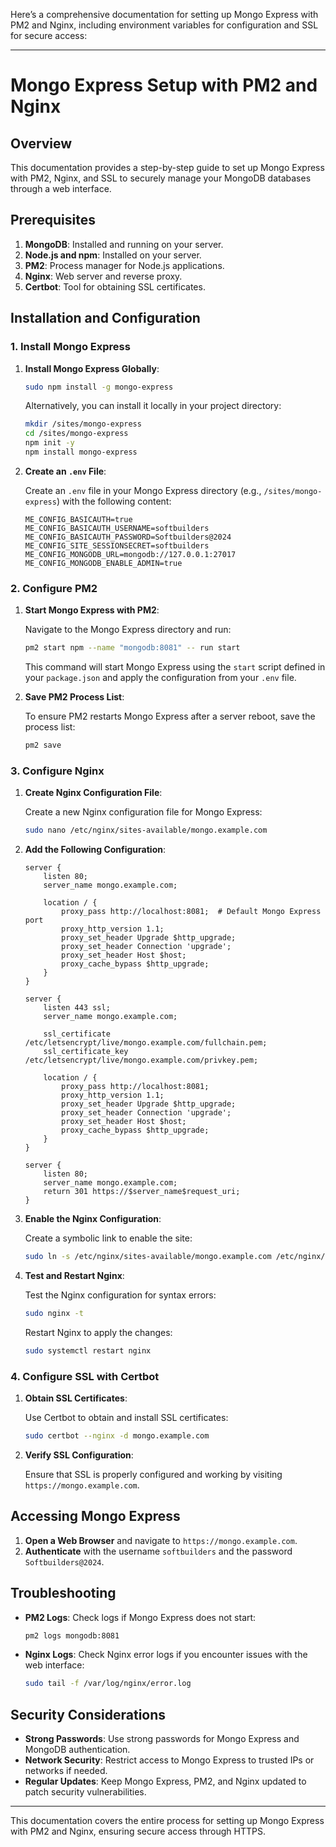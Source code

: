 Here’s a comprehensive documentation for setting up Mongo Express with PM2 and Nginx, including environment variables for configuration and SSL for secure access:

---

# Mongo Express Setup with PM2 and Nginx

## Overview

This documentation provides a step-by-step guide to set up Mongo Express with PM2, Nginx, and SSL to securely manage your MongoDB databases through a web interface.

## Prerequisites

1. **MongoDB**: Installed and running on your server.
2. **Node.js and npm**: Installed on your server.
3. **PM2**: Process manager for Node.js applications.
4. **Nginx**: Web server and reverse proxy.
5. **Certbot**: Tool for obtaining SSL certificates.

## Installation and Configuration

### 1. Install Mongo Express

1. **Install Mongo Express Globally**:

   ```bash
   sudo npm install -g mongo-express
   ```

   Alternatively, you can install it locally in your project directory:

   ```bash
   mkdir /sites/mongo-express
   cd /sites/mongo-express
   npm init -y
   npm install mongo-express
   ```

2. **Create an `.env` File**:

   Create an `.env` file in your Mongo Express directory (e.g., `/sites/mongo-express`) with the following content:

   ```dotenv
   ME_CONFIG_BASICAUTH=true
   ME_CONFIG_BASICAUTH_USERNAME=softbuilders
   ME_CONFIG_BASICAUTH_PASSWORD=Softbuilders@2024
   ME_CONFIG_SITE_SESSIONSECRET=softbuilders
   ME_CONFIG_MONGODB_URL=mongodb://127.0.0.1:27017
   ME_CONFIG_MONGODB_ENABLE_ADMIN=true
   ```

### 2. Configure PM2

1. **Start Mongo Express with PM2**:

   Navigate to the Mongo Express directory and run:

   ```bash
   pm2 start npm --name "mongodb:8081" -- run start
   ```

   This command will start Mongo Express using the `start` script defined in your `package.json` and apply the configuration from your `.env` file.

2. **Save PM2 Process List**:

   To ensure PM2 restarts Mongo Express after a server reboot, save the process list:

   ```bash
   pm2 save
   ```

### 3. Configure Nginx

1. **Create Nginx Configuration File**:

   Create a new Nginx configuration file for Mongo Express:

   ```bash
   sudo nano /etc/nginx/sites-available/mongo.example.com
   ```

2. **Add the Following Configuration**:

   ```nginx
   server {
       listen 80;
       server_name mongo.example.com;

       location / {
           proxy_pass http://localhost:8081;  # Default Mongo Express port
           proxy_http_version 1.1;
           proxy_set_header Upgrade $http_upgrade;
           proxy_set_header Connection 'upgrade';
           proxy_set_header Host $host;
           proxy_cache_bypass $http_upgrade;
       }
   }

   server {
       listen 443 ssl;
       server_name mongo.example.com;

       ssl_certificate /etc/letsencrypt/live/mongo.example.com/fullchain.pem;
       ssl_certificate_key /etc/letsencrypt/live/mongo.example.com/privkey.pem;

       location / {
           proxy_pass http://localhost:8081;
           proxy_http_version 1.1;
           proxy_set_header Upgrade $http_upgrade;
           proxy_set_header Connection 'upgrade';
           proxy_set_header Host $host;
           proxy_cache_bypass $http_upgrade;
       }
   }

   server {
       listen 80;
       server_name mongo.example.com;
       return 301 https://$server_name$request_uri;
   }
   ```

3. **Enable the Nginx Configuration**:

   Create a symbolic link to enable the site:

   ```bash
   sudo ln -s /etc/nginx/sites-available/mongo.example.com /etc/nginx/sites-enabled/
   ```

4. **Test and Restart Nginx**:

   Test the Nginx configuration for syntax errors:

   ```bash
   sudo nginx -t
   ```

   Restart Nginx to apply the changes:

   ```bash
   sudo systemctl restart nginx
   ```

### 4. Configure SSL with Certbot

1. **Obtain SSL Certificates**:

   Use Certbot to obtain and install SSL certificates:

   ```bash
   sudo certbot --nginx -d mongo.example.com
   ```

2. **Verify SSL Configuration**:

   Ensure that SSL is properly configured and working by visiting `https://mongo.example.com`.

## Accessing Mongo Express

1. **Open a Web Browser** and navigate to `https://mongo.example.com`.
2. **Authenticate** with the username `softbuilders` and the password `Softbuilders@2024`.

## Troubleshooting

- **PM2 Logs**: Check logs if Mongo Express does not start:

  ```bash
  pm2 logs mongodb:8081
  ```

- **Nginx Logs**: Check Nginx error logs if you encounter issues with the web interface:

  ```bash
  sudo tail -f /var/log/nginx/error.log
  ```

## Security Considerations

- **Strong Passwords**: Use strong passwords for Mongo Express and MongoDB authentication.
- **Network Security**: Restrict access to Mongo Express to trusted IPs or networks if needed.
- **Regular Updates**: Keep Mongo Express, PM2, and Nginx updated to patch security vulnerabilities.

---

This documentation covers the entire process for setting up Mongo Express with PM2 and Nginx, ensuring secure access through HTTPS.
